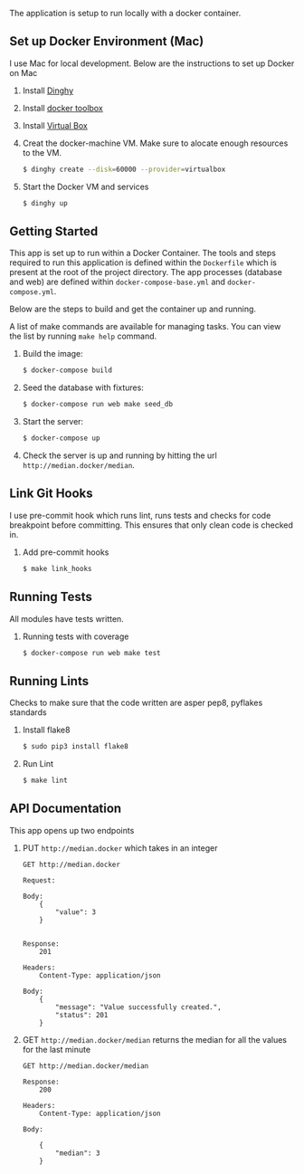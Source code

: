 The application is setup to run locally with a docker container.

## Set up Docker Environment (Mac)
I use Mac for local development. Below are the instructions to set up
Docker on Mac

1. Install [Dinghy](https://github.com/codekitchen/dinghy)

2. Install [docker toolbox](https://www.docker.com/products/docker-toolbox)

3. Install [Virtual Box](https://www.virtualbox.org/wiki/Downloads)

4. Creat the docker-machine VM. Make sure to alocate enough resources to the VM.

    ``` bash
    $ dinghy create --disk=60000 --provider=virtualbox
    ```

5. Start the Docker VM and services

    ``` bash
    $ dinghy up
    ```

## Getting Started
This app is set up to run within a Docker Container.
The tools and steps required to run this application is defined within the
`Dockerfile` which is present at the root of the project directory.
The app processes (database and web) are defined within `docker-compose-base.yml` and `docker-compose.yml`.

Below are the steps to build and get the container up and running.

A list of make commands are available for managing tasks. You can view the list by running `make help` command.

1. Build the image:

    ``` bash
    $ docker-compose build
    ```

2. Seed the database with fixtures:

    ``` bash
    $ docker-compose run web make seed_db
    ```

3. Start the server:

    ``` bash
    $ docker-compose up
    ```

4. Check the server is up and running by hitting the url `http://median.docker/median`.


## Link Git Hooks
I use pre-commit hook which runs lint, runs tests and checks for code breakpoint before committing. This ensures that only clean code is checked in.

1. Add pre-commit hooks

    ``` bash
    $ make link_hooks
    ```

## Running Tests
All modules have tests written.

1. Running tests with coverage

    ``` bash
    $ docker-compose run web make test
    ```

## Running Lints
Checks to make sure that the code written are asper pep8, pyflakes standards

1. Install flake8

    ``` bash
    $ sudo pip3 install flake8
    ```

2. Run Lint

    ``` bash
    $ make lint
    ```

## API Documentation
This app opens up two endpoints

1. PUT `http://median.docker` which takes in an integer

    ```
    GET http://median.docker

    Request:

    Body:
        {
            "value": 3
        }


    Response:
        201

    Headers:
        Content-Type: application/json

    Body:
        {
            "message": "Value successfully created.",
            "status": 201
        }
    ```


2. GET `http://median.docker/median`  returns the median for all the values for the last minute

    ```
    GET http://median.docker/median

    Response:
        200

    Headers:
        Content-Type: application/json

    Body:

        {
            "median": 3
        }
    ```
